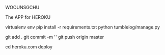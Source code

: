 WOOUNSGCHU

The APP for HEROKU


virtualenv env
pip install -r requirements.txt
python tumblelog/manage.py

git add .
git commit -m ''
git push origin master

cd heroku.com
deploy